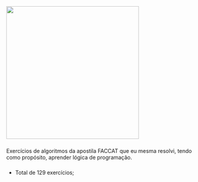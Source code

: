 
<img height="350em" src="http://clubedosgeeks.com.br/wp-content/uploads/2016/01/dormrm.gif">

###

Exercícios de algoritmos da apostila FACCAT que eu mesma resolvi, tendo como propósito, aprender lógica de programação.

###

- Total de 129 exercícios;
